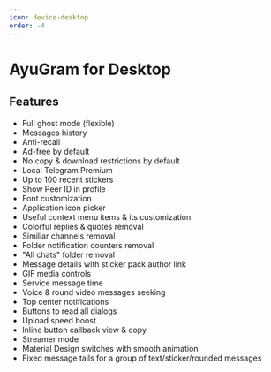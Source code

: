 ```yaml
---
icon: device-desktop
order: -4
---
```


# AyuGram for Desktop

## Features

- Full ghost mode (flexible)
- Messages history
- Anti-recall
- Ad-free by default
- No copy & download restrictions by default
- Local Telegram Premium
- Up to 100 recent stickers
- Show Peer ID in profile
- Font customization
- Application icon picker
- Useful context menu items & its customization
- Colorful replies & quotes removal
- Similiar channels removal
- Folder notification counters removal
- "All chats" folder removal
- Message details with sticker pack author link
- GIF media controls
- Service message time
- Voice & round video messages seeking
- Top center notifications
- Buttons to read all dialogs
- Upload speed boost
- Inline button callback view & copy
- Streamer mode
- Material Design switches with smooth animation
- Fixed message tails for a group of text/sticker/rounded messages
